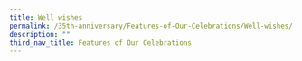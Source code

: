 ```yaml
---
title: Well wishes
permalink: /35th-anniversary/Features-of-Our-Celebrations/Well-wishes/
description: ""
third_nav_title: Features of Our Celebrations
---
```

